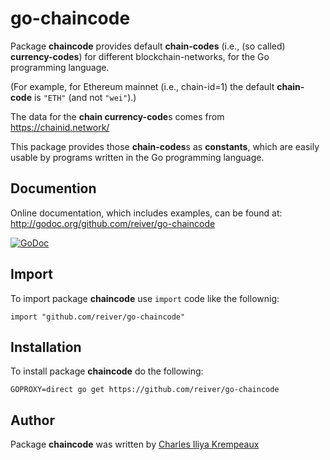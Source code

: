 # go-chaincode

Package **chaincode** provides default **chain-codes** (i.e., (so called) **currency-codes**) for different blockchain-networks, for the Go programming language.

(For example, for Ethereum mainnet (i.e., chain-id=1) the default **chain-code** is `"ETH"` (and not `"wei"`).)

The data for the **chain currency-code**s comes from https://chainid.network/

This package provides those **chain-codes**s as **constants**, which are easily usable by programs written in the Go programming language.

## Documention

Online documentation, which includes examples, can be found at: http://godoc.org/github.com/reiver/go-chaincode

[![GoDoc](https://godoc.org/github.com/reiver/go-chaincode?status.svg)](https://godoc.org/github.com/reiver/go-chaincode)

## Import

To import package **chaincode** use `import` code like the follownig:
```
import "github.com/reiver/go-chaincode"
```

## Installation

To install package **chaincode** do the following:
```
GOPROXY=direct go get https://github.com/reiver/go-chaincode
```

## Author

Package **chaincode** was written by [Charles Iliya Krempeaux](http://reiver.link)

